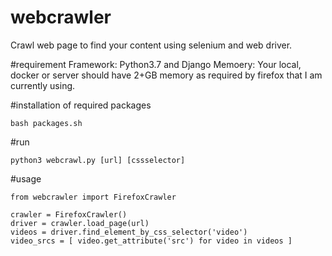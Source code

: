 # webcrawler
Crawl web page to find your content using selenium and web driver.

#requirement
Framework: Python3.7 and Django
Memoery: Your local, docker or server should have 2+GB memory as required by firefox that I am currently using.

#installation of required packages
```
bash packages.sh
```

#run
```
python3 webcrawl.py [url] [cssselector]
```

#usage
```
from webcrawler import FirefoxCrawler

crawler = FirefoxCrawler()
driver = crawler.load_page(url)
videos = driver.find_element_by_css_selector('video')
video_srcs = [ video.get_attribute('src') for video in videos ]
```
